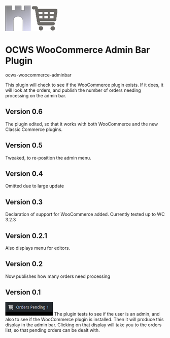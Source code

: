 ![ocws-woocommerce-adminbar](./images/castlelogo80x80.png)
![ocws-woocommerce-adminbar](./images/cart_80x80.png)

# OCWS WooCommerce Admin Bar Plugin
ocws-woocommerce-adminbar

This plugin will check to see if the WooCommerce plugin exists. If it does, it will look at the orders, and publish the number of orders needing processing on the admin bar.

## Version 0.6
The plugin edited, so that it works with both WooCommerce and the new Classic Commerce plugins.

## Version 0.5
Tweaked, to re-position the admin menu.

## Version 0.4
Omitted due to large update

## Version 0.3
Declaration of support for WooCommerce added. Currently tested up to WC 3.2.3

## Version 0.2.1
Also displays menu for editors.

## Version 0.2
Now publishes how many orders need processing

## Version 0.1
![ocws-woocommerce-adminbar](./images/screenshot1.png)
The plugin tests to see if the user is an admin, and also to see if the WooCommerce plugin is installed. Then it will produce this display in the admin bar. Clicking on that display will take you to the orders list, so that pending orders can be dealt with.